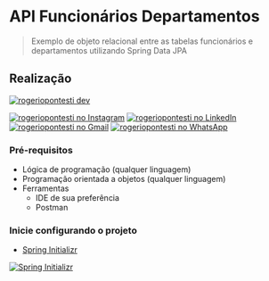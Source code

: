 #   API Funcionários Departamentos

> Exemplo de objeto relacional entre as tabelas funcionários e departamentos utilizando Spring Data JPA

## Realização

[![rogeriopontesti dev](https://i.postimg.cc/GmMFXJ9q/rogeriopontesti200x48.png)](https://github.com/rogeriopontesti)

[![rogeriopontesti no Instagram](https://i.postimg.cc/J75T2knx/1298747-instagram-brand-logo-social-media-icon.png)](https://www.instagram.com/rogeriopontesti)
[![rogeriopontesti no LinkedIn](https://i.postimg.cc/vH8PFZxs/317725-linkedin-social-icon.png)](https://www.linkedin.com/in/rogeriopontesti)
[![rogeriopontesti no Gmail](https://i.postimg.cc/bN6mzf12/7089163-gmail-google-icon.png)](mailto:rogeriopontesti@gmail.com)
[![rogeriopontesti no WhatsApp](https://i.postimg.cc/SKtXsVDd/1783351-chatting-messages-social-media-whatsapp-internet-icon.png)](https://wa.me/5548991877781)

### Pré-requisitos

- Lógica de programação (qualquer linguagem)
- Programação orientada a objetos (qualquer linguagem)
- Ferramentas
    - IDE de sua preferência
    - Postman

### Inicie configurando o projeto

- [Spring Initializr](https://start.spring.io/)

[![Spring Initializr](https://i.postimg.cc/wv8SzYDd/start-spring-io-funcionarios-departamentos.png)](https://start.spring.io/)

